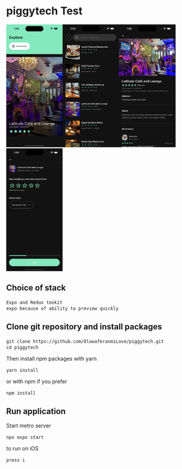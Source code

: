 # piggytech Test

<img src="./src/assets/Simulator Screenshot - iPhone 15 Pro - 2024-12-12 at 13.58.49.png" width="30%" height="30%"><img src="./src/assets/Simulator Screenshot - iPhone 15 Pro - 2024-12-12 at 14.09.29.png" width="30%" height="30%"><img src="./src/assets/Simulator Screenshot - iPhone 15 Pro - 2024-12-12 at 13.58.58.png" width="30%" height="30%"><img src="./src/assets/Simulator Screenshot - iPhone 15 Pro - 2024-12-12 at 13.59.04.png" width="30%" height="30%">

## Choice of stack

    Expo and Redux tookit
    expo because of ability to preview quickly

## Clone git repository and install packages

    git clone https://github.com/OluwaferanmiLove/piggytech.git
    cd piggytech

Then install npm packages with yarn

    yarn install

or with npm if you prefer

    npm install

## Run application

Start metro server

    npx expo start

to run on iOS

    press i